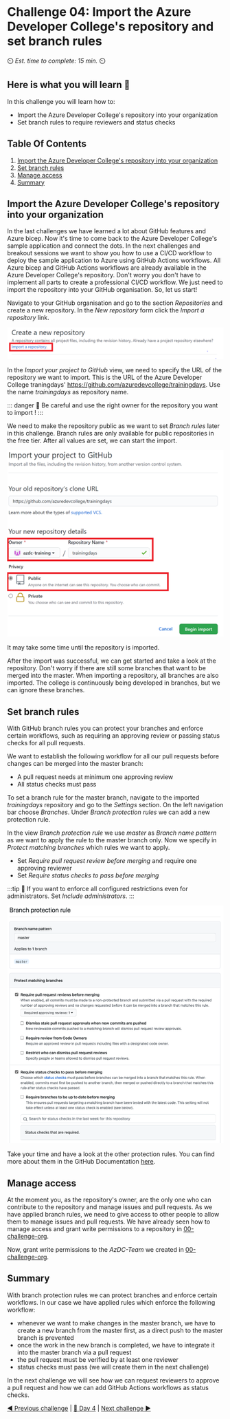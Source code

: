 # Challenge 04: Import the Azure Developer College's repository and set branch rules

⏲️ *Est. time to complete: 15 min.* ⏲️

## Here is what you will learn 🎯

In this challenge you will learn how to:

- Import the Azure Developer College's repository into your organization
- Set branch rules to require reviewers and status checks

## Table Of Contents

1. [Import the Azure Developer College's repository into your organization](#import-the-azure-developer-colleges-repository-into-your-organization)
2. [Set branch rules](#set-branch-rules)
3. [Manage access](#manage-access)
4. [Summary](#summary)

## Import the Azure Developer College's repository into your organization

In the last challenges we have learned a lot about GitHub features and Azure bicep. Now it's time to come back to the Azure Developer College's sample application and connect the dots. In the next challenges and breakout sessions we want to show you how to use a CI/CD workflow to deploy the sample application to Azure using GitHub Actions workflows. All Azure bicep and GitHub Actions workflows are already available in the Azure Developer College's repository. Don't worry you don't have to implement all parts to create a professional CI/CD workflow. We just need to import the repository into your GitHub organisation. So, let us start!

Navigate to your GitHub organisation and go to the section _Repositories_ and create a new repository. In the _New repository_ form click the _Import a repository_ link.

![GitHub import repository](./images/gh-import-repo.png)

In the _Import your project to GitHub_ view, we need to specify the URL of the repository we want to import. 
This is the URL of the Azure Developer College traningdays' https://github.com/azuredevcollege/trainingdays. 
Use the name _trainingdays_ as repository name.

::: danger
🛑 Be careful and use the right owner for the repository you want to import !
:::

We need to make the repository public as we want to set _Branch rules_ later in this challenge. Branch rules are only available for public repositories in the free tier.
After all values are set, we can start the import.

![GitHub import repository view](./images/gh-import-repo-view.png)

It may take some time until the repository is imported. 

After the import was successful, we can get started and take a look at the repository. 
Don't worry if there are still some branches that want to be merged into the master. 
When importing a repository, all branches are also imported. The college is continuously being developed in branches, 
but we can ignore these branches. 

## Set branch rules

With GitHub branch rules you can protect your branches and enforce certain workflows, such as requiring an approving review 
or passing status checks for all pull requests.

We want to establish the following workflow for all our pull requests before changes can be merged into the master branch:
  - A pull request needs at minimum one approving review
  - All status checks must pass

To set a branch rule for the master branch, navigate to the imported _trainingdays_ repository and go to the _Settings_ section. On the left navigation bar choose _Branches_. Under _Branch protection rules_ we can add a new protection rule.

In the view _Branch protection rule_ we use *master* as _Branch name pattern_ as we want to apply the rule to the master branch only.
Now we specify in _Protect matching branches_ which rules we want to apply. 
- Set _Require pull request review before merging_ and require one approving reviewer
- Set _Require status checks to pass before merging_

:::tip
📝 If you want to enforce all configured restrictions even for administrators. Set _Include administrators_.
:::

![GitHub branch protection rules](./images/gh-branch-protection-rules.png)


Take your time and have a look at the other protection rules. You can find more about them in the GitHub Documentation [here](https://docs.github.com/en/github/administering-a-repository/defining-the-mergeability-of-pull-requests/about-protected-branches).

## Manage access 

At the moment you, as the repository's owner, are the only one who can contribute to the repository and manage issues and pull requests. 
As we have applied branch rules, we need to give access to other people to allow them to manage issues and pull requests. 
We have already seen how to manage access and grant write permissions to a repository in [00-challenge-org](./00-challenge-org.md#create-a-team-and-assign-permission). 

Now, grant write permissions to the _AzDC-Team_ we created in [00-challenge-org](./00-challenge-org.md).

## Summary

With branch protection rules we can protect branches and enforce certain workflows. In our case we have applied rules which enforce the following workflow:
- whenever we want to make changes in the master branch, we have to create a new branch from the master first, as a direct push to the master branch is prevented
- once the work in the new branch is completed, we have to integrate it into the master branch via a pull request
- the pull request must be verified by at least one reviewer
- status checks must pass (we will create them in the next challenge)

In the next challenge we will see how we can request reviewers to approve a pull request and how we can add GitHub Actions workflows as status checks.


[◀ Previous challenge](./03-challenge-bicep.md) | [🔼 Day 4](../README.md) | [Next challenge ▶](./05-challenge-common-cicd.md)